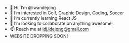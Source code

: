 - 👋 Hi, I’m @iwandejong
- 👀 I’m interested in Golf, Graphic Design, Coding, Soccer
- 🌱 I’m currently learning React JS
- 💞️ I’m looking to collaborate on anything awesome!
- 📫 Reach me at idj.idejong@gmail.com
- WEBSITE DROPPING SOON!

<!---
iwandejong/iwandejong is a ✨ special ✨ repository because its `README.md` (this file) appears on your GitHub profile.
You can click the Preview link to take a look at your changes.
--->
